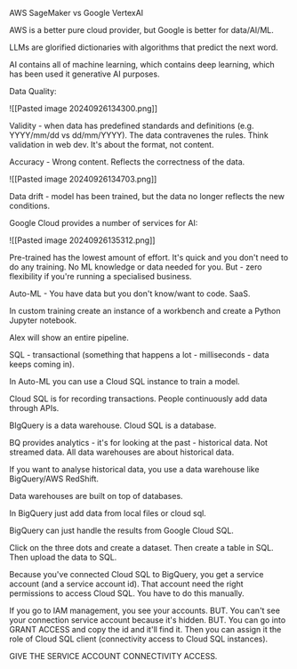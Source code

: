 AWS SageMaker vs Google VertexAI

AWS is a better pure cloud provider, but Google is better for data/AI/ML.

LLMs are glorified dictionaries with algorithms that predict the next word.

AI contains all of machine learning, which contains deep learning, which has been used it generative AI purposes.

Data Quality:

![[Pasted image 20240926134300.png]]

Validity - when data has predefined standards and definitions (e.g. YYYY/mm/dd vs dd/mm/YYYY). The data contravenes the rules. Think validation in web dev. It's about the format, not content.

Accuracy - Wrong content. Reflects the correctness of the data. 

![[Pasted image 20240926134703.png]]

Data drift - model has been trained, but the data no longer reflects the new conditions.

Google Cloud provides a number of services for AI:

![[Pasted image 20240926135312.png]]

Pre-trained has the lowest amount of effort. It's quick and you don't need to do any training. No ML knowledge or data needed for you. But - zero flexibility if you're running a specialised business.

Auto-ML - You have data but you don't know/want to code. SaaS.

In custom training create an instance of a workbench and create a Python Jupyter notebook.

Alex will show an entire pipeline.

SQL - transactional (something that happens a lot - milliseconds - data keeps coming in).

In Auto-ML you can use a Cloud SQL instance to train a model.

Cloud SQL is for recording transactions. People continuously add data through APIs.

BIgQuery is a data warehouse. Cloud SQL is a database.

BQ provides analytics - it's for looking at the past - historical data. Not streamed data. All data warehouses are about historical data. 

If you want to analyse historical data, you use a data warehouse like BigQuery/AWS RedShift.

Data warehouses are built on top of databases.

In BigQuery just add data from local files or cloud sql.

BigQuery can just handle the results from Google Cloud SQL. 

Click on the three dots and create a dataset.
Then create a table in SQL.
Then upload the data to SQL.

Because you've connected Cloud SQL to BigQuery, you get a service account (and a service account id). That account need the right permissions to access Cloud SQL. You have to do this manually.

If you go to IAM management, you see your accounts. BUT. You can't see your connection service account because it's hidden. BUT. You can go into GRANT ACCESS and copy the id and it'll find it. Then you can assign it the role of Cloud SQL client (connectivity access to Cloud SQL instances).

GIVE THE SERVICE ACCOUNT CONNECTIVITY ACCESS.




